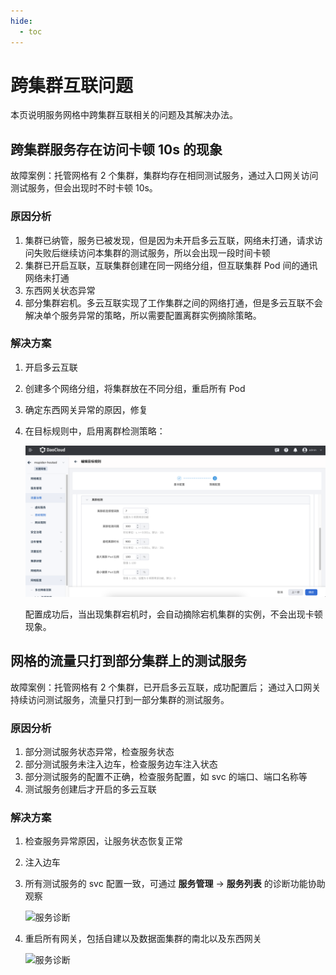 ```yaml
---
hide:
  - toc
---
```


# 跨集群互联问题

本页说明服务网格中跨集群互联相关的问题及其解决办法。

## 跨集群服务存在访问卡顿 10s 的现象

故障案例：托管网格有 2 个集群，集群均存在相同测试服务，通过入口网关访问测试服务，但会出现时不时卡顿 10s。

### 原因分析

1. 集群已纳管，服务已被发现，但是因为未开启多云互联，网络未打通，请求访问失败后继续访问本集群的测试服务，所以会出现一段时间卡顿
2. 集群已开启互联，互联集群创建在同一网络分组，但互联集群 Pod 间的通讯网络未打通
3. 东西网关状态异常
4. 部分集群宕机。多云互联实现了工作集群之间的网络打通，但是多云互联不会解决单个服务异常的策略，所以需要配置离群实例摘除策略。

### 解决方案

1. 开启多云互联
2. 创建多个网络分组，将集群放在不同分组，重启所有 Pod
3. 确定东西网关异常的原因，修复
4. 在目标规则中，启用离群检测策略：

    ![离群检测](./images/cluster-interconnect01.png)

    配置成功后，当出现集群宕机时，会自动摘除宕机集群的实例，不会出现卡顿现象。

## 网格的流量只打到部分集群上的测试服务

故障案例：托管网格有 2 个集群，已开启多云互联，成功配置后；
通过入口网关持续访问测试服务，流量只打到一部分集群的测试服务。

### 原因分析

1. 部分测试服务状态异常，检查服务状态
2. 部分测试服务未注入边车，检查服务边车注入状态
3. 部分测试服务的配置不正确，检查服务配置，如 svc 的端口、端口名称等
4. 测试服务创建后才开启的多云互联

### 解决方案

1. 检查服务异常原因，让服务状态恢复正常
2. 注入边车
3. 所有测试服务的 svc 配置一致，可通过 __服务管理__ -> __服务列表__ 的诊断功能协助观察
   
    ![服务诊断](https://docs.daocloud.io/daocloud-docs-images/docs/zh/docs/mspider/troubleshoot/images/service-list-check-01.png)

4. 重启所有网关，包括自建以及数据面集群的南北以及东西网关

    ![服务诊断](https://docs.daocloud.io/daocloud-docs-images/docs/zh/docs/mspider/troubleshoot/images/restart-gateway-01.png)
